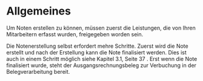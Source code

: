# Allgemeines

Um Noten erstellen zu können, müssen zuerst die Leistungen, die von
Ihren Mitarbeitern erfasst wurden, freigegeben worden sein.

Die Notenerstellung selbst erfordert mehre Schritte. Zuerst wird die
Note erstellt und nach der Erstellung kann die Note finalisiert werden.
Dies ist auch in einem Schritt möglich siehe Kapitel 3.1, Seite
37 . Erst wenn die Note finalisiert wurde, steht der
Ausgangsrechnungsbeleg zur Verbuchung in der Belegverarbeitung bereit.


